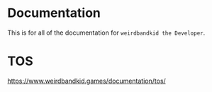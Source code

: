 # Documentation
This is for all of the documentation for `weirdbandkid the Developer`.

# TOS 
https://www.weirdbandkid.games/documentation/tos/
